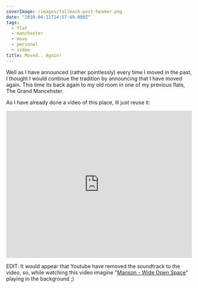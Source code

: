 ```yaml
---
coverImage: /images/fallback-post-header.png
date: "2010-04-11T14:57:49.000Z"
tags:
  - flat
  - manchester
  - move
  - personal
  - video
title: Moved.. Again!
---
```


Well as I have announced (rather pointlessly) every time I moved in the past, I thought I would continue the tradition by announcing that I have moved again. This time its back again to my old room in one of my previous flats, The Grand Mancehster.

<!-- more -->

As I have already done a video of this place, Ill just reuse it:

<iframe width="100%" height="400" src="https://www.youtube.com/embed/3FRstdlJpHE" frameborder="0" allow="accelerometer; autoplay; clipboard-write; encrypted-media; gyroscope; picture-in-picture" allowfullscreen></iframe>

EDIT: It would appear that Youtube have removed the soundtrack to the video, so, while watching this video imagine "[Manson - Wide Open Space](https://www.youtube.com/watch?v=7NgLV056kB0)" playing in the background ;)
